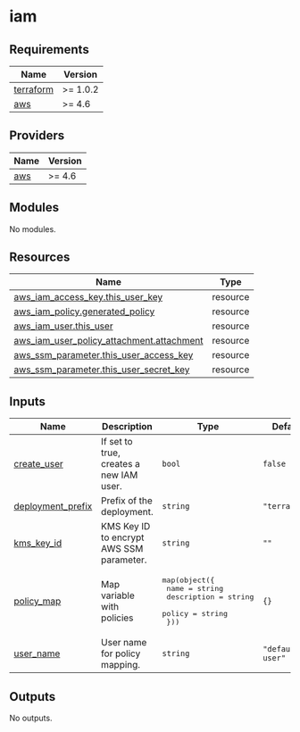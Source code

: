 # iam

<!-- BEGINNING OF PRE-COMMIT-TERRAFORM DOCS HOOK -->
## Requirements

| Name | Version |
|------|---------|
| <a name="requirement_terraform"></a> [terraform](#requirement\_terraform) | >= 1.0.2 |
| <a name="requirement_aws"></a> [aws](#requirement\_aws) | >= 4.6 |

## Providers

| Name | Version |
|------|---------|
| <a name="provider_aws"></a> [aws](#provider\_aws) | >= 4.6 |

## Modules

No modules.

## Resources

| Name | Type |
|------|------|
| [aws_iam_access_key.this_user_key](https://registry.terraform.io/providers/hashicorp/aws/latest/docs/resources/iam_access_key) | resource |
| [aws_iam_policy.generated_policy](https://registry.terraform.io/providers/hashicorp/aws/latest/docs/resources/iam_policy) | resource |
| [aws_iam_user.this_user](https://registry.terraform.io/providers/hashicorp/aws/latest/docs/resources/iam_user) | resource |
| [aws_iam_user_policy_attachment.attachment](https://registry.terraform.io/providers/hashicorp/aws/latest/docs/resources/iam_user_policy_attachment) | resource |
| [aws_ssm_parameter.this_user_access_key](https://registry.terraform.io/providers/hashicorp/aws/latest/docs/resources/ssm_parameter) | resource |
| [aws_ssm_parameter.this_user_secret_key](https://registry.terraform.io/providers/hashicorp/aws/latest/docs/resources/ssm_parameter) | resource |

## Inputs

| Name | Description | Type | Default | Required |
|------|-------------|------|---------|:--------:|
| <a name="input_create_user"></a> [create\_user](#input\_create\_user) | If set to true, creates a new IAM user. | `bool` | `false` | no |
| <a name="input_deployment_prefix"></a> [deployment\_prefix](#input\_deployment\_prefix) | Prefix of the deployment. | `string` | `"terraform"` | no |
| <a name="input_kms_key_id"></a> [kms\_key\_id](#input\_kms\_key\_id) | KMS Key ID to encrypt AWS SSM parameter. | `string` | `""` | no |
| <a name="input_policy_map"></a> [policy\_map](#input\_policy\_map) | Map variable with policies | <pre>map(object({<br>    name        = string<br>    description = string<br>    policy      = string<br>  }))</pre> | `{}` | no |
| <a name="input_user_name"></a> [user\_name](#input\_user\_name) | User name for policy mapping. | `string` | `"default-user"` | no |

## Outputs

No outputs.
<!-- END OF PRE-COMMIT-TERRAFORM DOCS HOOK -->
